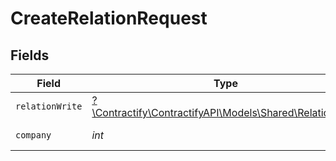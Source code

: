 # CreateRelationRequest


## Fields

| Field                                                                                            | Type                                                                                             | Required                                                                                         | Description                                                                                      |
| ------------------------------------------------------------------------------------------------ | ------------------------------------------------------------------------------------------------ | ------------------------------------------------------------------------------------------------ | ------------------------------------------------------------------------------------------------ |
| `relationWrite`                                                                                  | [?\Contractify\ContractifyAPI\Models\Shared\RelationWrite](../../models/shared/RelationWrite.md) | :heavy_minus_sign:                                                                               | N/A                                                                                              |
| `company`                                                                                        | *int*                                                                                            | :heavy_check_mark:                                                                               | Id of the company                                                                                |